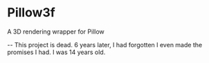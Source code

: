 # Pillow3f
A 3D rendering wrapper for Pillow

-- 
This project is dead. 6 years later, I had forgotten I even made the promises I had. I was 14 years old.
